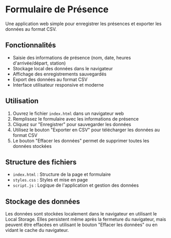 # Formulaire de Présence

Une application web simple pour enregistrer les présences et exporter les données au format CSV.

## Fonctionnalités

- Saisie des informations de présence (nom, date, heures d'arrivée/départ, station)
- Stockage local des données dans le navigateur
- Affichage des enregistrements sauvegardés
- Export des données au format CSV
- Interface utilisateur responsive et moderne

## Utilisation

1. Ouvrez le fichier `index.html` dans un navigateur web
2. Remplissez le formulaire avec les informations de présence
3. Cliquez sur "Enregistrer" pour sauvegarder les données
4. Utilisez le bouton "Exporter en CSV" pour télécharger les données au format CSV
5. Le bouton "Effacer les données" permet de supprimer toutes les données stockées

## Structure des fichiers

- `index.html` : Structure de la page et formulaire
- `styles.css` : Styles et mise en page
- `script.js` : Logique de l'application et gestion des données

## Stockage des données

Les données sont stockées localement dans le navigateur en utilisant le Local Storage. Elles persistent même après la fermeture du navigateur, mais peuvent être effacées en utilisant le bouton "Effacer les données" ou en vidant le cache du navigateur.
